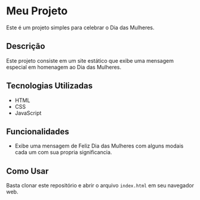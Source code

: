 # Meu Projeto

Este é um projeto simples para celebrar o Dia das Mulheres.

## Descrição

Este projeto consiste em um site estático que exibe uma mensagem especial em homenagem ao Dia das Mulheres.

## Tecnologias Utilizadas

- HTML
- CSS
- JavaScript

## Funcionalidades

- Exibe uma mensagem de Feliz Dia das Mulheres com alguns modais cada um com sua propria significancia.

## Como Usar

Basta clonar este repositório e abrir o arquivo `index.html` em seu navegador web.

